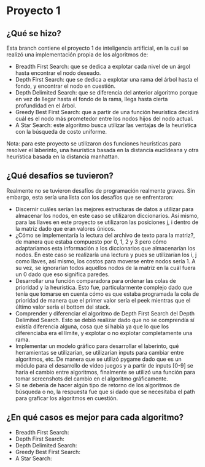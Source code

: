 # Proyecto 1
## ¿Qué se hizo?
Esta branch contiene el proyecto 1 de inteligencia artificial, en la cuál se realizó una implementación propia de los algoritmos de:

* Breadth First Search: que se dedica a explotar cada nivel de un árgol hasta encontrar el nodo deseado.
* Depth First Search: que se dedica a explotar una rama del árbol hasta el fondo, y encontrar el nodo en cuestión.
* Depth Delimited Search: que se diferencia del anterior algoritmo porque en vez de llegar hasta el fondo de la rama, llega hasta cierta profundidad en el árbol.
* Greedy Best First Search: que a partir de una función heurística decidirá cuál es el nodo más prometedor entre los nodos hijos del nodo actual.
* A Star Search: este algoritmo busca utilizar las ventajas de la heurística con la búsqueda de costo uniforme.

Nota: para este proyecto se utilizaron dos funciones heurísticas para resolver el laberinto, una heurística basada en la distancia euclideana y otra heurística basada en la distancia manhattan.
## ¿Qué desafíos se tuvieron?
Realmente no se tuvieron desafíos de programación realmente graves. Sin embargo, esta sería una lista con los desafíos que se enfrentaron:
* Discernir cuáles serían las mejores estructuras de datos a utilizar para almacenar los nodos, en este caso se utilizaron diccionarios. Así mismo, para las llaves en este proyecto se utilizaron las posiciones j, i dentro de la matriz dado que eran valores únicos.
* ¿Cómo se implementaría la lectura del archivo de texto para la matriz?, de manera que estaba compuesto por 0, 1, 2 y 3 pero cómo adaptaríamos esta información a los diccionarios que almacenarían los nodos. En este caso se realizaría una lectura y pues se utilizarían los i, j como llaves, así mismo, los costos para moverse entre nodos sería 1. A su vez, se ignorarían todos aquellos nodos de la matriz en la cuál fuera un 0 dado que eso significa paredes.
* Desarrollar una función comparadora para ordenar las colas de prioridad y la heurística. Esto fue, particularmente complejo dado que tenía que tomarse en cuenta cómo es que estaba programada la cola de prioridad de manera que el primer valor sería el peek mientras que el último valor sería el bottom del stack.
* Comprender y diferenciar el algoritmo de Depth First Search del Depth Delimited Search. Esto se debió realizar dado que no se comprendía sí existía diferencia alguna, cosa que sí había ya que lo que los diferenciaba era el límite, y explotar o no explotar completamente una rama.
* Implementar un modelo gráfico para desarrollar el laberinto, qué herramientas se utilizarían, se utilizarían inputs para cambiar entre algoritmos, etc. De manera que se utilizó pygame dado que es un módulo para el desarrollo de video juegos y a partir de inputs [0-9] se haría el cambio entre algoritmos, finalmente se utilizó una función para tomar screenshots del cambio en el algoritmo gráficamente.
* Si se debería de hacer algún tipo de retorno de los algoritmos de búsqueda o no, la respuesta fue que sí dado que se necesitaba el path para graficar los algoritmos en cuestión.
## ¿En qué casos es mejor para cada algoritmo?
* Breadth First Search: 
* Depth First Search: 
* Depth Delimited Search: 
* Greedy Best First Search: 
* A Star Search: 